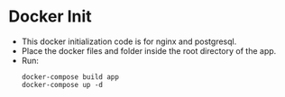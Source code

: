 # Docker Init

- This docker initialization code is for nginx and postgresql.
- Place the docker files and folder inside the root directory of the app.
- Run: 
    ```
    docker-compose build app
    docker-compose up -d
    ```